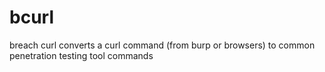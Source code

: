 # bcurl
 breach curl converts a curl command (from burp or browsers) to common penetration testing tool commands
